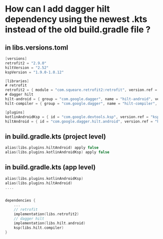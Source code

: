 # How can I add dagger hilt dependency using the newest .kts instead of the old build.gradle file ?

## in libs.versions.toml
```kotlin 
[versions]
retrofit2 = "2.9.0"
hiltVersion = "2.52"
kspVersion = "1.9.0-1.0.12"

[libraries]
# retrofit
retrofit2 = { module = "com.squeare.retrofit2:retrofit", version.ref = "retrofit2"}
# dagger hilt
hilt-android = { group = "com.google.dagger", name = "hilt-android", version.ref = "hiltVersion" }
hilt-compiler = { group = "com.google.dagger", name = "hilt-compiler", version.ref = "hiltVersion" }

[plugins]
kotlinAndroidKsp = { id = "com.google.devtools.ksp", version.ref = "kspVersion" }
hiltAndroid = { id = "com.google.dagger.hilt.android", version.ref = "hiltVersion" }
```

## in build.gradle.kts (project level)
```kotlin
alias(libs.plugins.hiltAndroid) apply false
alias(libs.plugins.kotlinAndroidKsp) apply false
```

## in build.gradle.kts (app level)
```kotlin
alias(libs.plugins.kotlinAndroidKsp)
alias(libs.plugins.hiltAndroid)
....


dependencies {
    ...
    // retrofit
    implementation(libs.retrofit2)
    // dagger hilt
    implementation(libs.hilt.android)
    ksp(libs.hilt.compiler)
}
```